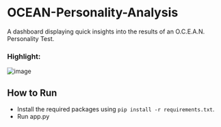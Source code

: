 # OCEAN-Personality-Analysis

A dashboard displaying quick insights into the results of an O.C.E.A.N. Personality Test.

### Highlight:
![image](https://github.com/SyedBaqarAbbas/OCEAN-Personality-Analysis/assets/73883918/52b3a782-33ab-42fe-902c-ca10243ba60a)

## How to Run
- Install the required packages using `pip install -r requirements.txt`.
- Run app.py
